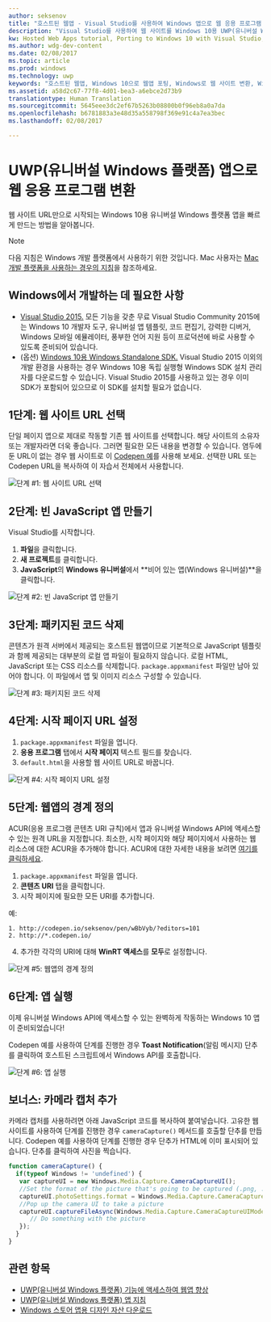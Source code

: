 ```yaml
---
author: seksenov
title: "호스트된 웹앱 - Visual Studio를 사용하여 Windows 앱으로 웹 응용 프로그램 변환"
description: "Visual Studio를 사용하여 웹 사이트를 Windows 10용 UWP(유니버설 Windows 플랫폼) 앱으로 변환합니다."
kw: Hosted Web Apps tutorial, Porting to Windows 10 with Visual Studio, How to convert website to Windows, How to add website to Windows Store, Packaging web application for Microsoft Store, Test Windows 10 native features and runtime APIs with CodePen, How to use Windows Cortana Live Tiles Built-in Camera on my Website with remote JavaScript
ms.author: wdg-dev-content
ms.date: 02/08/2017
ms.topic: article
ms.prod: windows
ms.technology: uwp
keywords: "호스트된 웹앱, Windows 10으로 웹앱 포팅, Windows로 웹 사이트 변환, Windows 스토어를 위한 웹앱 패키징"
ms.assetid: a58d2c67-77f8-4d01-bea3-a6ebce2d73b9
translationtype: Human Translation
ms.sourcegitcommit: 5645eee3dc2ef67b5263b08800b0f96eb8a0a7da
ms.openlocfilehash: b6781883a3e48d35a558798f369e91c4a7ea3bec
ms.lasthandoff: 02/08/2017

---
```


# <a name="convert-your-web-application-to-a-universal-windows-platform-uwp-app"></a>UWP(유니버설 Windows 플랫폼) 앱으로 웹 응용 프로그램 변환

웹 사이트 URL만으로 시작되는 Windows 10용 유니버설 Windows 플랫폼 앱을 빠르게 만드는 방법을 알아봅니다. 

> [!NOTE]
> 다음 지침은 Windows 개발 플랫폼에서 사용하기 위한 것입니다. Mac 사용자는 [Mac 개발 플랫폼을 사용하는 경우의 지침](./hwa-create-mac.md)을 참조하세요.

## <a name="what-you-need-to-develop-on-windows"></a>Windows에서 개발하는 데 필요한 사항

- [Visual Studio 2015.](https://www.visualstudio.com/) 모든 기능을 갖춘 무료 Visual Studio Community 2015에는 Windows 10 개발자 도구, 유니버설 앱 템플릿, 코드 편집기, 강력한 디버거, Windows 모바일 에뮬레이터, 풍부한 언어 지원 등이 프로덕션에 바로 사용할 수 있도록 준비되어 있습니다.
- (옵션) [Windows 10용 Windows Standalone SDK.](https://dev.windows.com/downloads/windows-10-sdk) Visual Studio 2015 이외의 개발 환경을 사용하는 경우 Windows 10용 독립 실행형 Windows SDK 설치 관리자를 다운로드할 수 있습니다. Visual Studio 2015를 사용하고 있는 경우 이미 SDK가 포함되어 있으므로 이 SDK를 설치할 필요가 없습니다.

## <a name="step-1-pick-a-website-url"></a>1단계: 웹 사이트 URL 선택
단일 페이지 앱으로 제대로 작동할 기존 웹 사이트를 선택합니다. 해당 사이트의 소유자 또는 개발자라면 더욱 좋습니다. 그러면 필요한 모든 내용을 변경할 수 있습니다. 염두에 둔 URL이 없는 경우 웹 사이트로 이 [Codepen 예](http://codepen.io/seksenov/pen/wBbVyb/?editors=101)를 사용해 보세요. 선택한 URL 또는 Codepen URL을 복사하여 이 자습서 전체에서 사용합니다. 

![단계 #1: 웹 사이트 URL 선택](images/hwa-to-uwp/windows_step1.png)

## <a name="step-2-create-a-blank-javascript-app"></a>2단계: 빈 JavaScript 앱 만들기

Visual Studio를 시작합니다.
1. **파일**을 클릭합니다.
2. **새 프로젝트**를 클릭합니다.
3. **JavaScript**의 **Windows 유니버설**에서 **비어 있는 앱(Windows 유니버설)**을 클릭합니다.

![단계 #2: 빈 JavaScript 앱 만들기](images/hwa-to-uwp/windows_step2.png)

## <a name="step-3-delete-any-packaged-code"></a>3단계: 패키지된 코드 삭제

콘텐츠가 원격 서버에서 제공되는 호스트된 웹앱이므로 기본적으로 JavaScript 템플릿과 함께 제공되는 대부분의 로컬 앱 파일이 필요하지 않습니다. 로컬 HTML, JavaScript 또는 CSS 리소스를 삭제합니다. `package.appxmanifest` 파일만 남아 있어야 합니다. 이 파일에서 앱 및 이미지 리소스 구성할 수 있습니다.

![단계 #3: 패키지된 코드 삭제](images/hwa-to-uwp/windows_step3.png)

## <a name="step-4-set-the-start-page-url"></a>4단계: 시작 페이지 URL 설정

1. `package.appxmanifest` 파일을 엽니다.
2. **응용 프로그램** 탭에서 **시작 페이지** 텍스트 필드를 찾습니다.
3. `default.html`을 사용할 웹 사이트 URL로 바꿉니다.

![단계 #4: 시작 페이지 URL 설정](images/hwa-to-uwp/windows_step4.png)

## <a name="step-5-define-the-boundaries-of-your-web-app"></a>5단계: 웹앱의 경계 정의

ACUR(응용 프로그램 콘텐츠 URI 규칙)에서 앱과 유니버설 Windows API에 액세스할 수 있는 원격 URL을 지정합니다. 최소한, 시작 페이지와 해당 페이지에서 사용하는 웹 리소스에 대한 ACUR을 추가해야 합니다. ACUR에 대한 자세한 내용을 보려면 [여기를 클릭하세요](./hwa-access-features.md).
1. `package.appxmanifest` 파일을 엽니다.
2. **콘텐츠 URI** 탭을 클릭합니다.
3. 시작 페이지에 필요한 모든 URI를 추가합니다.

예:
```
1. http://codepen.io/seksenov/pen/wBbVyb/?editors=101
2. http://*.codepen.io/
```
4. 추가한 각각의 URI에 대해 **WinRT 액세스**를 **모두**로 설정합니다.

![단계 #5: 웹앱의 경계 정의](images/hwa-to-uwp/windows_step5.png)

## <a name="step-6-run-your-app"></a>6단계: 앱 실행

이제 유니버설 Windows API에 액세스할 수 있는 완벽하게 작동하는 Windows 10 앱이 준비되었습니다!

Codepen 예를 사용하여 단계를 진행한 경우 **Toast Notification**(알림 메시지) 단추를 클릭하여 호스트된 스크립트에서 Windows API를 호출합니다.

![단계 #6: 앱 실행](images/hwa-to-uwp/windows_step6.png)

## <a name="bonus-add-camera-capture"></a>보너스: 카메라 캡처 추가

카메라 캡처를 사용하려면 아래 JavaScript 코드를 복사하여 붙여넣습니다. 고유한 웹 사이트를 사용하여 단계를 진행한 경우 `cameraCapture()` 메서드를 호출할 단추를 만듭니다. Codepen 예를 사용하여 단계를 진행한 경우 단추가 HTML에 이미 표시되어 있습니다. 단추를 클릭하여 사진을 찍습니다.

```JavaScript
function cameraCapture() {
  if(typeof Windows != 'undefined') {
   var captureUI = new Windows.Media.Capture.CameraCaptureUI();
   //Set the format of the picture that's going to be captured (.png, .jpg, ...)
   captureUI.photoSettings.format = Windows.Media.Capture.CameraCaptureUIPhotoFormat.png;
   //Pop up the camera UI to take a picture
   captureUI.captureFileAsync(Windows.Media.Capture.CameraCaptureUIMode.photo).then(function (capturedItem) {
      // Do something with the picture
   });
  }
}
```

## <a name="related-topics"></a>관련 항목

- [UWP(유니버설 Windows 플랫폼) 기능에 액세스하여 웹앱 향상](hwa-access-features.md)
- [UWP(유니버설 Windows 플랫폼) 앱 지침](http://go.microsoft.com/fwlink/p/?LinkID=397871)
- [Windows 스토어 앱용 디자인 자산 다운로드](https://msdn.microsoft.com/library/windows/apps/xaml/bg125377.aspx)

